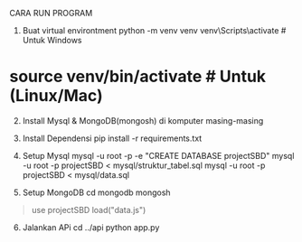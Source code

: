 CARA RUN PROGRAM

1. Buat virtual environtment
python -m venv venv
venv\Scripts\activate        # Untuk Windows
# source venv/bin/activate   # Untuk (Linux/Mac)

2. Install Mysql & MongoDB(mongosh) di komputer masing-masing

3. Install Dependensi
pip install -r requirements.txt

4. Setup Mysql
mysql -u root -p -e "CREATE DATABASE projectSBD"
mysql -u root -p projectSBD < mysql/struktur_tabel.sql
mysql -u root -p projectSBD < mysql/data.sql

5. Setup MongoDB
cd mongodb
mongosh
> use projectSBD
> load("data.js")

6. Jalankan APi
cd ../api
python app.py